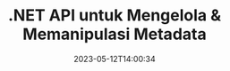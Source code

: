 ---
############################# Static ############################
layout: "product"
date: 2023-05-12T14:00:34
draft: false

product: "Metadata"
product_tag: "metadata"
platform: ".NET"
platform_tag: "net"

############################# Head ############################
head_title: ".NET Metadata Reader, Viewer, Extractor, Remover & Exporter API"
head_description: "C# .NET metadata API untuk membaca, menulis, mengedit, menganalisis, mencari, mengekstrak, menghapus, membandingkan & mengekspor metadata dari PDF Word Excel PPTX Outlook Audio Video & Gambar."

############################# Header ############################
title: ".NET API untuk Mengelola & Memanipulasi Metadata"
description: "Bangun Aplikasi .NET untuk Membaca, Mengedit, Menghapus, Mengambil, Mencari, Membandingkan, Mengganti, dan Mengekspor Informasi Metadata dari semua Format File Dokumen & Gambar Populer."
button:
    enable: true

############################# SubMenu ############################
submenu:
    enable: true
    
    left:
        img_alt: "GroupDocs.Metadata for .NET"
        image: "https://www.groupdocs.cloud/templates/groupdocs/images/product-logos/groupdocs-metadata-net.png"
        product: "GroupDocs.Metadata"
        platform: ".NET"
        
    middle:
        button:
            # button loop
            - link: "#overview"
              text: "Ringkasan"

            # button loop
            - link: "#features"
              text: "Fitur"

            # button loop
            - link: "#support"
              text: "Mendukung"

            # button loop
            - link: "https://products.groupdocs.app/metadata"
              text: "Demo Langsung"

            # button loop
            - link: "https://purchase.groupdocs.com/pricing/metadata/net"
              text: "Harga"

    right:
        link_download: "https://downloads.groupdocs.com/metadata"
        link_learn: "https://docs.groupdocs.com/metadata/net/"
        link_buy: "https://purchase.groupdocs.com"

############################# Overview ############################
overview:
    enable: true
    content: |
      GroupDocs.Metadata untuk .NET API mudah diintegrasikan dengan C#, ASP.NET, dan aplikasi berbasis .NET lainnya untuk membantu pengguna akhir Anda memanipulasi metadata dari berbagai gambar, dokumen, dan format file media lainnya tanpa menginstal perangkat lunak eksternal apa pun. Pustaka metadata .NET mendukung alat pembuatan untuk menambahkan fungsionalitas penampil, editor, penghapus, ekstraktor, pembanding, dan pengekspor metadata dengan cepat dalam sejumlah format dokumen standar industri seperti PDF, Microsoft Office Word, spreadsheet Excel, presentasi PowerPoint, email Outlook, Proyek , diagram Visio, OneNote, gambar, AutoCAD, Photoshop, audio, video, dan metafile.  

      Metadata API sangat fleksibel dan mudah dioperasikan. Itu mendapatkan file dokumen sebagai input, menganalisis informasi metadata, memungkinkan untuk melakukan operasi data meta yang didukung dan menyimpan file yang dimodifikasi untuk diakses dengan cepat untuk digunakan di masa mendatang. Ini bekerja dengan sebagian besar standar metadata terkenal seperti bawaan, XMP, EXIF, IPTC, Blok Sumber Daya Gambar, ID3, dan properti metadata khusus. Melalui GroupDocs.Metadata untuk .NET API, Anda juga dapat membandingkan dua dokumen untuk mengidentifikasi perbedaan dan persamaan yang ada dalam properti metadatanya. Anda juga dapat mengekspor metadata dari dokumen yang diperlukan ke Excel, CSV, atau Kumpulan Data.

      GroupDocs.Metadata untuk .NET dapat digunakan untuk mengembangkan aplikasi di lingkungan pengembangan apa pun yang menargetkan platform .NET. Ini kompatibel dengan semua bahasa berbasis .NET dan mendukung sistem operasi populer (Windows, Linux, MacOS) di mana kerangka Mono atau .NET (termasuk .NET Core) dapat diinstal.
    tabs:
      enable: true
      
      ## TAB ONE ##
      tab_one:
        description: |
          Berikut adalah ikhtisar GroupDocs.Metadata untuk .NET:
      
        left:
          enable: true
          icon: "fas fa-file-image"
          title: "Bekerja dengan Gambar"
          content: |
            * Metadata XMP
            * Metadata EXIF
            * Metadata IPTC-IIM
            * Metadata PSD
            * Metadata CAD
            * Parsing Tag IFD Tambahan
        
        right:
          enable: true
          icon: "fab fa-html5"
          title: "Bekerja dengan Audio & Video"
          content: |
            * Deteksi Format MP3 Runtime
            * Baca Lyrics3 Tag
            * Baca Info Audio MPEG
            * Baca Info Header AVI
            * Baca subtitle Matroska
            * Ekspor Data ke Excel atau CSV
      
      ## TAB TWO ##
      tab_two:
        description: |
          GroupDocs.Metadata untuk .NET mendukung hal berikut [format file dokumen](https://docs.groupdocs.com/metadata/net/supported-document-formats/):

        left:
          enable: true
          table:
            # table loop
            - title: "Microsoft Office"
              content: |
                * **Word:** DOC, DOCX, DOCM, DOT, DOTX, DOTM, RTF, TXT
                * **Excel:** XLS, XLSX, XLSM, XLSB, XLTM, XLT, XLTM, XLTX, XLAM, SXC, SpreadsheetML
                * **PowerPoint:** PPT, PPTX, PPS, PPSX, PPSM, POT, POTM, POTX, PPTM
                * **Visio:** VSD, VDX, VSS, VSSX, VSX, VST, VSTX, VTX, VSDX, VDW, VSTM, VSSM, VSDM
                * **Project:** MPP
                * **Outlook:** MSG, EML, EMLX, PST, OST
                * **OneNote:** ONE

        right:
          enable: true
          table:
            # table loop
            - title: "Format Lainnya"
              content: |
                * **OpenDocument**: ODT, ODS
                * **Portable**: PDF
                * **Photoshop**: PSD
                * **AutoCAD**: DWG, DXF
                * **Audio**:  MP3, WAV
                * **Video**: AVI, MOV, QT, FLV
                * **Metafiles**: EMF, WMF
                * **vCard**: VCF, VCR
                * **Gambar-gambar**: JPG, JPEG, JPE, JP2, PNG, GIF, TIFF, WebP, BMP, DJVU, DJV, DICOM
                * **Matroska Media Container**: MKV, MKA, MK3D, WEBM
                * **Font Tipe Terbuka**: OTF, OTC, TTF, TTC
                * **Yang lain**: EPUB, ZIP, TORRENT, ASF

      ## TAB THREE ##
      tab_three:
        description: |
          GroupDocs.Metadata untuk .NET mendukung Sistem Operasi, Kerangka Kerja & Manajer Paket berikut:
        
        left:
          enable: true
          table:
            # table loop
            - icon: "fab fa-windows"
              title: "Sistem operasi"
              content: |
                * Dekstop Windows
                * Server Windows
                * Windows Azure
                * Linux

            # table loop
            - icon: "fas fa-code"
              title: "Framework yang Didukung"
              content: |
                * .NET Framework 2.0 atau lebih tinggi
                * Mono Framework 1.2 atau lebih tinggi
                * .NET Standar 2.0
                * .NET Inti 2.0
                * .NET Inti 2.1
        right:
          enable: true
          table:
            # table loop
            - icon: "fas fa-box"
              title: "Manajer Paket"
              content: |
                * NuGet

            # table loop
            - icon: "fas fa-tools"
              title: "Lingkungan Pengembangan"
              content: |
                *Microsoft Visual Studio
                * Xamarin.Android
                * Xamarin.IOS
                * Xamarin.Mac
                * MonoDevelop

############################# Features ############################
features:
    enable: true
    title: "GroupDocs.Metadata untuk Fitur .NET"

    feature:
      # feature loop
      - icon: "fas fa-copy"
        content: "Identifikasi Metadata Bawaan & Khusus"
       
      # feature loop
      - icon: "fas fa-eye"
        content: "Ambil & Hapus Data Tersembunyi di Microsoft Word, Excel, PowerPoint & PDF"

      # feature loop
      - icon: "fas fa-bolt"
        content: "Pengenalan Jenis File Dokumen Run-time"
      
      # feature loop
      - icon: "fas fa-file-powerpoint"
        content: "Kemampuan untuk Mendeteksi/Menghapus Tanda Tangan Digital"

      # feature loop
      - icon: "fas fa-code"
        content: "Identifikasi Perlindungan & Dukungan Kata Sandi untuk Matroska Multimedia Container"

      # feature loop
      - icon: "fas fa-cloud"
        content: "Ambil Thumbnail & Render Pratinjau Gambar untuk Format yang Didukung"

      # feature loop
      - icon: "fas fa-remove-format"
        content: "Deteksi Jenis MIME dari File atau Aliran File Tertentu"

      # feature loop
      - icon: "fas fa-comment-slash"
        content: "Hasilkan Pratinjau Gambar untuk File EPUB, CAD, EML & MSG"

      # feature loop
      - icon: "fas fa-location-arrow"
        content: "Gunakan Kunci Ditetapkan untuk Membaca Properti Metadata dari Format yang Didukung"

      # feature loop
      - icon: "fas fa-border-all"
        content: "Baca Metadata Pesan Email & Parsing File Font OpenType"

      # feature loop
      - icon: "fas fa-wrench"
        content: "Baca subtitle Matroska dan ambil Metadata File Audio & Video"

      # feature loop
      - icon: "fas fa-columns"
        content: "Dapatkan Metadata format Arsip & Torrent"

      # feature loop
      - icon: "fas fa-file-word"
        content: "Bandingkan Properti Metadata dari Format yang Didukung & Perbedaan atau Kemiripan Identitas"

      # feature loop
      - icon: "fas fa-envelope"
        content: "Cari Properti Metadata dari File dan Hitung semua Jenis Metadata"

      # feature loop
      - icon: "fas fa-print"
        content: "Ganti Properti Metadata dari Format File yang Didukung"

      # feature loop
      - icon: "fas fa-file-archive"
        content: "Ekstrak Metadata dari File Microsoft Excel Mulai dari Excel 95"

      # feature loop
      - icon: "fas fa-lock"
        content: "Temukan Foto yang Dibuat di Kamera Tertentu"

      # feature loop
      - icon: "fas fa-file-code"
        content: "Impor Properti Metadata Gambar & Hapus Info Lokasi dari Foto"

      # feature loop
      - icon: "fas fa-fill-drip"
        content: "Hapus Metadata & Komentar Dari Laporan dan Dokumen"
        
      # feature loop
      - icon: "fas fa-file-excel"
        content: "Ekstrak Metadata Teks dari file Gambar PNG"

      # feature loop
      - icon: "fas fa-heading"
        content: "Mengurangi Konsumsi Memori Dokumen & Gambar"

      # feature loop
      - icon: "fas fa-project-diagram"
        content: "Perbarui Properti Metadata EXIF ​​di File WEBP, PNG & PSD"

      # feature loop
      - icon: "fas fa-cube"
        content: "Ekstrak Properti Metadata XMP dalam File MOV, MP3 & WEBP"

      # feature loop
      - icon: "fab fa-uncharted"
        content: "Tambah, Perbarui, dan Hapus Paket Metadata IPTC di Gambar TIFF"

        
    more_feature:
      # more_feature_loop
      - title: "Mengambil Properti Metadata dengan Cepat"
        content: |
          Menggunakan GroupDocs.Metadata untuk .NET API, memanipulasi segala jenis metadata untuk format file yang didukung adalah bisnis yang sangat mudah. Sepotong kode berikut menunjukkan betapa mudahnya menghapus metadata Photoshop dari file JPEG menggunakan C#:
          ```cs
          using (var metadata = new GroupDocs.Metadata.Metadata("sample.jpeg"))
          {
            var root = metadata.GetRootPackage();
            root.RemoveImageResourcePackage();
            metadata.Save("output.jpeg");
          }
          ```      
      # more_feature_loop
      - title: "Pengambilan dan Manipulasi Data Tersembunyi"
        content: "GroupDocs.Metadata untuk .NET menyediakan mekanisme praktis untuk mengambil dan menghapus data tersembunyi di PDF serta dokumen Microsoft Word, Excel, dan PowerPoint. Anda dapat memanipulasi komentar, menggabungkan bidang, halaman tersembunyi, bidang formulir, anotasi, dan lainnya."

############################# Support ############################
support:
    enable: true

############################# Solutions ############################
solutions:
    enable: true
    title: "GroupDocs.Metadata menawarkan API tampilan dokumen untuk lingkungan pengembangan populer lainnya"

    solution:
        # solution loop
        - img_alt: "GroupDocs.Metadata for Java"
          image: "https://www.groupdocs.cloud/templates/groupdocs/images/product-logos/groupdocs-metadata-java.png"
          product: "GroupDocs.Metadata"
          platform: "Java"
          link: "/metadata/java/"

############################# Back to top ###############################
back_to_top:
  enable: true
---